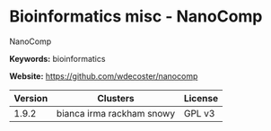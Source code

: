 # Bioinformatics misc - NanoComp

NanoComp

**Keywords:** bioinformatics

**Website:** <https://github.com/wdecoster/nanocomp>

| Version | Clusters | License |
| ------- | -------- | ------- |
| 1.9.2 | bianca irma rackham snowy | GPL v3 |
